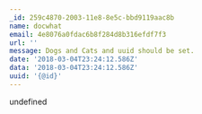 ```yaml
---
_id: 259c4870-2003-11e8-8e5c-bbd9119aac8b
name: docwhat
email: 4e8076a0fdac6b8f284d8b316efdf7f3
url: ''
message: Dogs and Cats and uuid should be set.
date: '2018-03-04T23:24:12.586Z'
data: '2018-03-04T23:24:12.586Z'
uuid: '{@id}'
---
```

undefined
